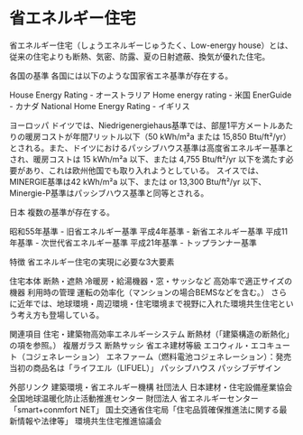 # 省エネルギー住宅

省エネルギー住宅（しょうエネルギーじゅうたく、Low-energy house）とは、従来の住宅よりも断熱、気密、防露、夏の日射遮蔽、換気が優れた住宅。

各国の基準
各国には以下のような国家省エネ基準が存在する。

House Energy Rating - オーストラリア
Home energy rating - 米国
EnerGuide - カナダ
National Home Energy Rating - イギリス

ヨーロッパ
ドイツでは、Niedrigenergiehaus基準では、部屋1平方メートルあたりの暖房コストが年間7リットル以下（50 kWh/m²a または 15,850 Btu/ft²/yr）とされる。また、ドイツにおけるパッシブハウス基準は高度省エネルギー基準とされ、暖房コストは 15 kWh/m²a 以下、または 4,755 Btu/ft²/yr 以下を満たす必要があり、これは欧州他国でも取り入れようとしている。
スイスでは、MINERGIE基準は42 kWh/m²a 以下、または or 13,300 Btu/ft²/yr 以下、Minergie-P基準はパッシブハウス基準と同等とされる。

日本
複数の基準が存在する。

昭和55年基準 - 旧省エネルギー基準
平成4年基準 - 新省エネルギー基準
平成11年基準 - 次世代省エネルギー基準
平成21年基準 - トップランナー基準

特徴
省エネルギー住宅の実現に必要な3大要素

住宅本体
断熱・遮熱
冷暖房・給湯機器・窓・サッシなど
高効率で適正サイズの機器
利用時の管理
運転の効率化（マンションの場合BEMSなどを含む。）
さらに近年では、地球環境・周辺環境・住宅環境まで視野に入れた環境共生住宅という考え方も登場している。

関連項目
住宅・建築物高効率エネルギーシステム
断熱材（「建築構造の断熱化」の項を参照。）
複層ガラス
断熱サッシ
省エネ建材等級
エコウィル・エコキュート（コジェネレーション）
エネファーム（燃料電池コジェネレーション）：発売当初の商品名は「ライフエル（LIFUEL）」
パッシブハウス
パッシブデザイン

外部リンク
建築環境・省エネルギー機構
社団法人 日本建材・住宅設備産業協会
全国地球温暖化防止活動推進センター
財団法人 省エネルギーセンター「smart+conmfort NET」
国土交通省住宅局「住宅品質確保推進法に関する最新情報や法律等」
環境共生住宅推進協議会